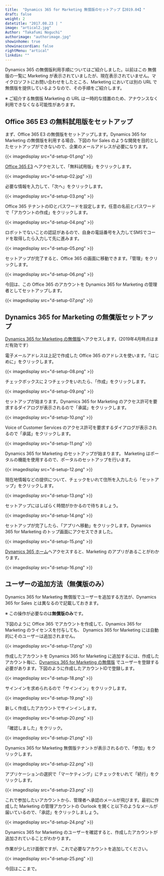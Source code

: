 ```yaml
---
title:  "Dynamics 365 for Marketing 無償版のセットアップ【2019.04】"
draft: false
weight: 2
datetitle: "2017.08.23 | "
image: "artical2.jpg"
Author: "Takafumi Noguchi"
authorimage: "authorimage.jpg"
showinhome: true
showinaccordian: false
rightMenu: "artical"
linkdin: ""
---
```

<!-- Intro  -->
Dynamics 365 の無償版利用手順についてはご紹介しました。以前はこの 無償版の一覧に Marketing が表示されていましたが、現在表示されていません。マイクロソフトにお問い合わせをしたところ、Marketing においては別の URL で無償版を提供しているようなので、その手順をご紹介します。

※ ご紹介する無償版 Marketing の URL は一時的な措置のため、アナウンスなく利用できなくなる可能性があります。


## Office 365 E3 の無料試用版をセットアップ
まず、Office 365 E3 の無償版をセットアップします。Dynamics 365 for Marketing の無償版を利用する場合、下図の for Sales のような開発を目的としたセットアップができないので、企業のメールアドレスが必要になります。
<!-- Image= d-setup-01.png -->
{{< imagedisplay src="d-setup-01.png" >}}


[Office 365 E3](https://www.microsoft.com/ja-jp/microsoft-365/enterprise/office-365-e3) へアクセスして、「無料試用版」をクリックします。
<!-- Image= d-setup-02.jpg -->
{{< imagedisplay src="d-setup-02.jpg" >}}

必要な情報を入力して、「次へ」をクリックします。
<!-- Image= d-setup-03.png -->
{{< imagedisplay src="d-setup-03.png" >}}


Office 365 テナントのIDとパスワードを設定します。任意の名前とパスワードで「アカウントの作成」をクリックします。
<!-- Image= d-setup-04.png -->
{{< imagedisplay src="d-setup-04.png" >}}


ロボットでないことの認証があるので、自身の電話番号を入力してSMSでコードを取得したら入力して先に進みます。
<!-- Image= d-setup-05.png -->
{{< imagedisplay src="d-setup-05.png" >}}


セットアップが完了すると、Office 365 の画面に移動できます。「管理」をクリックします。
<!-- Image= d-setup-06.png -->
{{< imagedisplay src="d-setup-06.png" >}}


今回は、この Office 365 のアカウントを Dynamics 365 for Marketing の管理者としてセットアップします。
<!-- Image= d-setup-07.png -->
{{< imagedisplay src="d-setup-07.png" >}}


## Dynamics 365 for Marketing の無償版セットアップ
[Dynamics 365 for Marketing の無償版](https://trials.dynamics.com/Dynamics365/marketing)へアクセスします。(2019年4月時点はまだ有効です）

電子メールアドレスは上記で作成した Office 365 のアドレスを使います。「はじめに」をクリックします。
<!-- Image= d-setup-08.png -->
{{< imagedisplay src="d-setup-08.png" >}}


チェックボックスに２つチェックをいれたら、「作成」をクリックします。
<!-- Image= d-setup-09.png -->
{{< imagedisplay src="d-setup-09.png" >}}


セットアップが始まります。Dynamics 365 for Marketing のアクセス許可を要求するダイアログが表示されるので「承諾」をクリックします。
<!-- Image= d-setup-10.png -->
{{< imagedisplay src="d-setup-10.png" >}}


Voice of Customer Services のアクセス許可を要求するダイアログが表示されるので「承諾」をクリックします。
<!-- Image= d-setup-11.png -->
{{< imagedisplay src="d-setup-11.png" >}}

Dynamics 365 for Marketing のセットアップが始まります。
Marketing はポータルの機能を使用するので、ポータルのセットアップを行います。
<!-- Image= d-setup-12.png -->
{{< imagedisplay src="d-setup-12.png" >}}


現在地情報などの提供について、チェックをいれて住所を入力したら「セットアップ」をクリックします。
<!-- Image= d-setup-13.png -->
{{< imagedisplay src="d-setup-13.png" >}}

セットアップにはしばらく時間がかかるので待ちましょう。
<!-- Image= d-setup-14.png -->
{{< imagedisplay src="d-setup-14.png" >}}


セットアップが完了したら、「アプリへ移動」をクリックします。Dynamics 365 for Marketing のトップ画面にアクセスできました。
<!-- Image= d-setup-15.png -->
{{< imagedisplay src="d-setup-15.png" >}}


[Dynamics 365 ホーム](https://home.dynamics.com/)へアクセスすると、Marketing のアプリがあることがわかります。
<!-- Image= d-setup-16.png -->
{{< imagedisplay src="d-setup-16.png" >}}


## ユーザーの追加方法（無償版のみ）
Dynamics 365 for Marketing 無償版でユーザーを追加する方法が、Dynamics 365 for Sales とは異なるので記載しておきます。

※ この操作が必要なのは**無償版のみ**です。

下図のように Office 365 でアカウントを作成して、Dynamics 365 for Marketing のライセンスを付与しても、
Dynamics 365 for Marketing には自動的にそのユーザーは追加されません。
<!-- Image= d-setup-17.png -->
{{< imagedisplay src="d-setup-17.png" >}}


作成したアカウントを Dynamics 365 for Marketing に追加するには、作成したアカウント毎に、[Dynamics 365 for Marketing の無償版](https://trials.dynamics.com/Dynamics365/marketing) でユーザーを登録する必要があります。下図のように作成したアカウントIDで登録します。
<!-- Image= d-setup-18.png -->
{{< imagedisplay src="d-setup-18.png" >}}


サインインを求められるので「サインイン」をクリックします。
<!-- Image= d-setup-19.png -->
{{< imagedisplay src="d-setup-19.png" >}}


新しく作成したアカウントでサインインします。
<!-- Image= d-setup-20.png -->
{{< imagedisplay src="d-setup-20.png" >}}

「確認しました」をクリック。
<!-- Image= d-setup-21.png -->
{{< imagedisplay src="d-setup-21.png" >}}


Dynamics 365 for Marketing 無償版テナントが表示されるので、「参加」をクリックします。
<!-- Image= d-setup-22.png -->
{{< imagedisplay src="d-setup-22.png" >}}


アプリケーションの選択で「マーケティング」にチェックをいれて「続行」をクリックします。
<!-- Image= d-setup-23.png -->
{{< imagedisplay src="d-setup-23.png" >}}


これで参加したいアカウントから、管理者へ承認のメールが飛びます。最初に作成した Marketing の管理アカウントの Ourlook を開くと以下のようなメールが届いているので、「承認」をクリックしましょう。
<!-- Image= d-setup-24.png -->
{{< imagedisplay src="d-setup-24.png" >}}

Dynamics 365 for Marketing のユーザーを確認すると、作成したアカウントが追加されていることがわかります。

作業が少しだけ面倒ですが、これで必要なアカウントを追加してください。
<!-- Image= d-setup-25.png -->
{{< imagedisplay src="d-setup-25.png" >}}


今回はここまで。     
&nbsp;